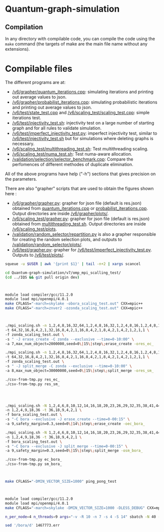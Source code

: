 # Quantum-graph-simulation

## Compilation

In any directory with compilable code, you can compile the code using the `make` command (the targets of make are the main file name without any extensions).

# Compilable files

The different programs are at:

-   [/v6/grapher/quantum_iterations.cpp][]: simulating iterations and printing out average values to json.
-   [/v6/grapher/probabilist_iterations.cpp][]: simulating probabilistic iterations and printing out average values to json.
-   [/v6/test/state_test.cpp][] and [/v6/scaling_test/scaling_test.cpp][]: simple iterations test.
-   [/v6/test/injectivity_test.sh][]: injectivity test on a large number of starting graph and for all rules to validate simulation.
-   [/v6/test/imperfect_injectivity_test.py][]: imperfect injectivity test, similar to [/v6/test/injectivity_test.sh][] but for simulations where deleting graphs is necessary.
-   [/v6/scaling_test/multithreading_test.sh][]: Test multithreading scaling.
-   [/v6/scaling_test/numa_test.sh][]: Test numa-aware allocation.
-   [/validation/selection/selector_benchmark.cpp][]: Compare the perfomences of different methodes of duplicate elimination.

All of the above programs have help ("-h") sections that gives precision
on the parameters.

There are also "grapher" scripts that are used to obtain the figures
shown here :

-   [/v6/grapher/grapher.py][]: grapher for json file (default is res.json) obtained from [quantum_iterations.cpp] or [probabilist_iterations.cpp]. Output directories are inside [/v6/grapher/plots/].
-   [/v6/scaling_test/grapher.py][]: grapher for json file (default is res.json) obtained from [multithreading_test.sh]. Output directories are inside [/v6/scaling_test/plots].
-   [/validation/random_selector/repartition.py] is also a grapher responsible for creating the random selection plots, and outputs to [/validation/random_selector/plots/].
-   [/v6/test/grapher.py][]: grapher for [/v6/test/imperfect_injectivity_test.py]. Outputs to [/v6/test/plots/].

  [/v6/grapher/grapher.py]: ./v6/grapher/grapher.py
  [quantum_iterations.cpp]: ./v6/grapher/quantum_iterations.cpp
  [probabilist_iterations.cpp]: ./v6/grapher/probabilist_iterations.cpp
  [/v6/grapher/plots/]: ./v6/grapher/plots/
  [/v6/scaling_test/grapher.py]: ./v6/scaling_test/grapher.py
  [multithreading_test.sh]: ./v6/scaling_test/multithreading_test.sh
  [/v6/scaling_test/plots]: ./v6/scaling_test/plots/
  [/validation/random_selector/repartition.py]: ./validation/random_selector/repartition.py
  [/validation/random_selector/plots/]: ./validation/random_selector/plots/
  [/v6/test/grapher.py]: ./v6/test/grapher.py
  [/v6/test/imperfect_injectivity_test.py]: ./v6/test/imperfect_injectivity_test.py
  [/v6/test/plots/]: ./v6/test/plots/
  [/v6/grapher/quantum_iterations.cpp]: ./v6/grapher/quantum_iterations.cpp
  [/v6/grapher/probabilist_iterations.cpp]: ./v6/grapher/probabilist_iterations.cpp
  [/v6/test/state_test.cpp]: ./v6/test/state_test.cpp
  [/v6/scaling_test/scaling_test.cpp]: ./v6/scaling_test/scaling_test.cpp
  [/v6/test/injectivity_test.sh]: ./v6/test/injectivity_test.sh
  [/v6/test/imperfect_injectivity_test.py]: ./v6/test/imperfect_injectivity_test.py
  [/v6/scaling_test/multithreading_test.sh]: ./v6/scaling_test/multithreading_test.sh
  [/v6/scaling_test/numa_test.sh]: ./v6/scaling_test/numa_test.sh
  [/validation/selection/selector_benchmark.cpp]: ./validation/selection/selector_benchmark.cpp

  ```bash
squeue -u $USER | awk '{print $1}' | tail -n+2 | xargs scancel

cd Quantum-graph-simulation/v7/omp_mpi_scalling_test/
(cd ../IQS && git pull origin dev)



module load compiler/gcc/11.2.0
module load mpi/openmpi/4.0.1
make CFLAGS="-march=skylake -obora_scaling_test.out" CXX=mpic++
make CFLAGS="-march=znver2 -ozonda_scaling_test.out" CXX=mpic++



./mpi_scaling.sh -n 1,2,4,8,16,32,64,1,2,4,8,16,32,1,2,4,8,16,1,2,4,8,1,2,4,1,2,1 \
  -t 64,32,16,8,4,2,1,32,16,8,4,2,1,16,8,4,2,1,8,4,2,1,4,2,1,2,1,1 \
  -f zonda_scaling_test.out \
  -s " -J erase_create -C zonda --exclusive --time=0-10:00" \
  -a 7,max_num_object=2000000,seed=0\|15\|step\;erase_create -ores_ec_

./mpi_scaling.sh -n 1,2,4,8,16,32,64,1,2,4,8,16,32,1,2,4,8,16,1,2,4,8,1,2,4,1,2,1 \
  -t 64,32,16,8,4,2,1,32,16,8,4,2,1,16,8,4,2,1,8,4,2,1,4,2,1,2,1,1 \
  -f zonda_scaling_test.out \
  -s " -J split_merge -C zonda --exclusive --time=0-10:00" \
  -a 8,max_num_object=30000000,seed=0\|15\|step\;split_merge -ores_sm_

./csv-from-tmp.py res_ec_
./csv-from-tmp.py res_sm_




./mpi_scaling.sh -N 1,2,4,6,8,10,12,14,16,18,20,23,26,29,32,35,38,41,44 \
  -n 1,2,4,9,18,36 -t 36,18,9,4,2,1 \
  -f bora_scaling_test.out \
  -s "-C bora --exclusive -J erase_create --time=0-00:15" \
  -a 9,safety_margin=0.3,seed=0\|14\|step\;erase_create -oec_bora_

./mpi_scaling.sh -N 1,2,4,6,8,10,12,14,16,18,20,23,26,29,32,35,38,41,44 \
  -n 1,2,4,9,18,36 -t 36,18,9,4,2,1 \
  -f bora_scaling_test.out \
  -s "-C bora --exclusive -J split_merge --time=0-00:15" \
  -a 9,safety_margin=0.3,seed=0\|15\|step\;split_merge -osm_bora_

./csv-from-tmp.py ec_bora_
./csv-from-tmp.py sm_bora_



make CFLAGS="-DMIN_VECTOR_SIZE=1000" ping_pong_test



module load compiler/gcc/11.2.0
module load mpi/openmpi/4.0.1
make CFLAGS="-march=skylake -DMIN_VECTOR_SIZE=1000 -DLESS_DEBUG" CXX=mpic++ mpi_ping_pong_test

n_per_node=4 n_threads=9 args="-v -R 10 -n 7 -s 4 -S 14" sbatch -N 40 --time=0-03:00:00 --output=test.out --error=test.err --exclusive -C bora slurm.sh

sed '/bora/d' 1467773.err
```